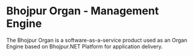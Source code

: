 # Bhojpur Organ - Management Engine
The Bhojpur Organ is a software-as-a-service product used as an Organ Engine based on Bhojpur.NET Platform for application delivery.
